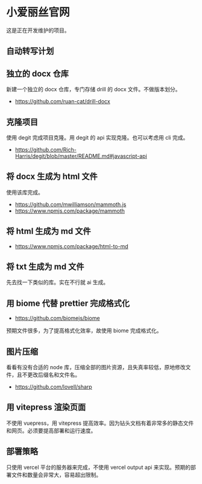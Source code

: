 # 小爱丽丝官网

这是正在开发维护的项目。

## 自动转写计划

## 独立的 docx 仓库

新建一个独立的 docx 仓库，专门存储 drill 的 docx 文件。不做版本划分。

- https://github.com/ruan-cat/drill-docx

## 克隆项目

使用 degit 完成项目克隆。用 degit 的 api 实现克隆。也可以考虑用 cli 完成。

- https://github.com/Rich-Harris/degit/blob/master/README.md#javascript-api

## 将 docx 生成为 html 文件

使用该库完成。

- https://github.com/mwilliamson/mammoth.js
- https://www.npmjs.com/package/mammoth

## 将 html 生成为 md 文件

- https://www.npmjs.com/package/html-to-md

## 将 txt 生成为 md 文件

先去找一下类似的库。实在不行就 ai 生成。

## 用 biome 代替 prettier 完成格式化

- https://github.com/biomejs/biome

预期文件很多，为了提高格式化效率，故使用 biome 完成格式化。

## 图片压缩

看看有没有合适的 node 库，压缩全部的图片资源，且失真率较低，原地修改文件，且不更改后缀名和文件名。

- https://github.com/lovell/sharp

## 用 vitepress 渲染页面

不使用 vuepress，用 vitepress 提高效率。因为钻头文档有着非常多的静态文件和网页。必须要提高部署和运行速度。

## 部署策略

只使用 vercel 平台的服务器来完成，不使用 vercel output api 来实现。预期的部署文件和数量会非常大，容易超出限制。
